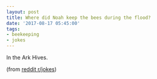 ```yaml
---
layout: post
title: Where did Noah keep the bees during the flood?
date: '2017-08-17 05:45:00'
tags:
- beekeeping
- jokes
---
```


In the Ark Hives.

(from [reddit r/jokes](https://www.reddit.com/r/Jokes/comments/6u2bbi/where_did_noah_keep_the_bees_during_the_flood/))

